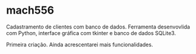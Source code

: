 # mach556
 Cadastramento de clientes com banco de dados.
 Ferramenta desenvovlida com Python, interface gráfica com tkinter e banco de dados SQLite3.

 Primeira criação. Ainda acrescentarei mais funcionalidades.
